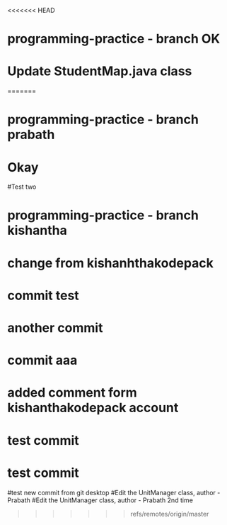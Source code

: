 <<<<<<< HEAD
# programming-practice - branch OK
# Update StudentMap.java class
=======
# programming-practice - branch prabath
# Okay
#Test two
# programming-practice - branch kishantha
# change from kishanhthakodepack
# commit test
# another commit
# commit aaa
# added comment form kishanthakodepack account
# test commit
# test commit
#test new commit from git desktop
#Edit the UnitManager class, author - Prabath
#Edit the UnitManager class, author - Prabath 2nd time
>>>>>>> refs/remotes/origin/master
